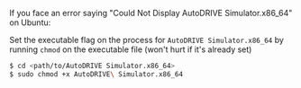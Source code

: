 If you face an error saying "Could Not Display AutoDRIVE Simulator.x86_64" on Ubuntu:

Set the executable flag on the process for `AutoDRIVE Simulator.x86_64` by running `chmod` on the executable file (won't hurt if it's already set)

```bash
$ cd <path/to/AutoDRIVE Simulator.x86_64>
$ sudo chmod +x AutoDRIVE\ Simulator.x86_64
```
